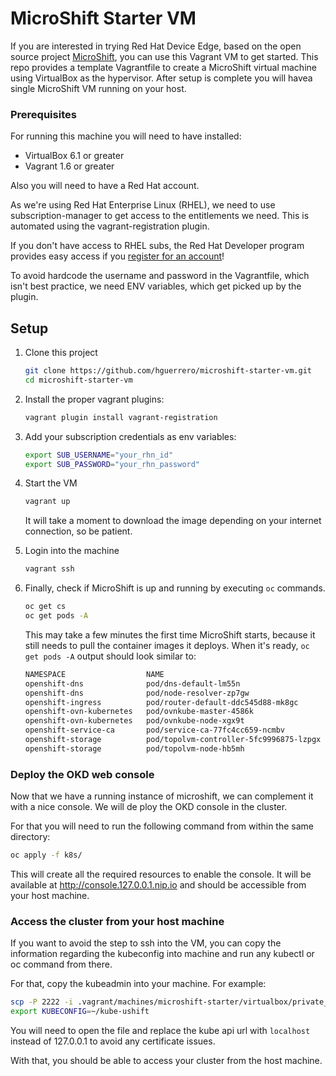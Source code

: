 # MicroShift Starter VM

If you are interested in trying Red Hat Device Edge, based on the open source project [MicroShift](https://microshift.io/), you can use this Vagrant VM to get started. This repo provides a template Vagrantfile to create a MicroShift virtual machine using VirtualBox as the hypervisor. After setup is complete you will havea single MicroShift VM running on your host.

### Prerequisites

For running this machine you will need to have installed:

- VirtualBox 6.1 or greater
- Vagrant 1.6 or greater

Also you will need to have a Red Hat account.

As we're using Red Hat Enterprise Linux (RHEL), we need to use subscription-manager to get access to the entitlements we need. This is automated using the vagrant-registration plugin.

If you don't have access to RHEL subs, the Red Hat Developer program provides easy access if you [register for an account](https://sso.redhat.com/auth/realms/redhat-external/login-actions/registration?client_id=rhd-web&tab_id=fvIFNo4HP5U)!

To avoid hardcode the username and password in the Vagrantfile, which isn't best practice, we need ENV variables, which get picked up by the plugin.

## Setup

1. Clone this project

    ```sh
    git clone https://github.com/hguerrero/microshift-starter-vm.git
    cd microshift-starter-vm
    ```

1. Install the proper vagrant plugins:

    ```sh
    vagrant plugin install vagrant-registration
    ```

1. Add your subscription credentials as env variables:

    ```sh
    export SUB_USERNAME="your_rhn_id"
    export SUB_PASSWORD="your_rhn_password"
    ```

1. Start the VM

    ```sh
    vagrant up
    ```

    It will take a moment to download the image depending on your internet connection, so be patient.

1. Login into the machine

    ```sh
    vagrant ssh
    ```

1. Finally, check if MicroShift is up and running by executing `oc` commands.

    ```sh
    oc get cs
    oc get pods -A
    ```

    This may take a few minutes the first time MicroShift starts, because it still needs to pull the container images it deploys. When it's ready, `oc get pods -A` output should look similar to:
    
    ```sh
    NAMESPACE                  NAME                                      READY   STATUS    RESTARTS   AGE
    openshift-dns              pod/dns-default-lm55n                     2/2     Running   0          80s
    openshift-dns              pod/node-resolver-zp7gw                   1/1     Running   0          3m11s
    openshift-ingress          pod/router-default-ddc545d88-mk8gc        1/1     Running   0          3m5s
    openshift-ovn-kubernetes   pod/ovnkube-master-4586k                  4/4     Running   0          3m11s
    openshift-ovn-kubernetes   pod/ovnkube-node-xgx9t                    1/1     Running   0          3m11s
    openshift-service-ca       pod/service-ca-77fc4cc659-ncmbv           1/1     Running   0          3m6s
    openshift-storage          pod/topolvm-controller-5fc9996875-lzpgx   4/4     Running   0          3m12s
    openshift-storage          pod/topolvm-node-hb5mh                    4/4     Running   0          80s
    ```

### Deploy the OKD web console

Now that we have a running instance of microshift, we can complement it with a nice console. We will de ploy the OKD console in the cluster. 

For that you will need to run the following command from within the same directory:

```sh
oc apply -f k8s/
```

This will create all the required resources to enable the console. It will be available at http://console.127.0.0.1.nip.io and should be accessible from your host machine.

### Access the cluster from your host machine

If you want to avoid the step to ssh into the VM, you can copy the information regarding the kubeconfig into machine and run any kubectl or oc command from there.

For that, copy the kubeadmin into your machine. For example:

```sh
scp -P 2222 -i .vagrant/machines/microshift-starter/virtualbox/private_key vagrant@localhost:/home/vagrant/.kube/config ~/kube-ushift
export KUBECONFIG=~/kube-ushift
```

You will need to open the file and replace the kube api url with `localhost` instead of 127.0.0.1 to avoid any certificate issues.

With that, you should be able to access your cluster from the host machine.


